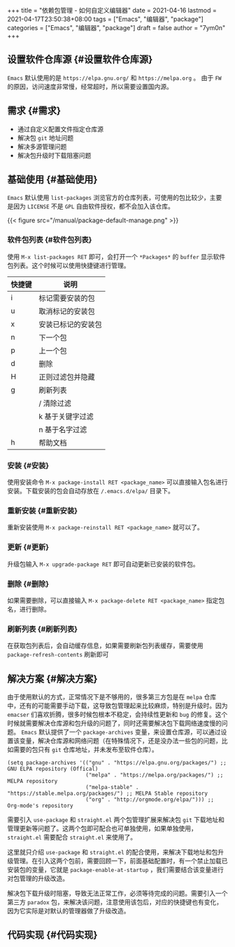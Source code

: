 +++
title = "依赖包管理 - 如何自定义编辑器"
date = 2021-04-16
lastmod = 2021-04-17T23:50:38+08:00
tags = ["Emacs", "编辑器", "package"]
categories = ["Emacs", "编辑器", "package"]
draft = false
author = "7ym0n"
+++

## 设置软件仓库源 {#设置软件仓库源}

`Emacs` 默认使用的是 `https://elpa.gnu.org/` 和 `https://melpa.org` 。 由于 `FW` 的原因，访问速度非常慢，经常超时，所以需要设置国内源。


## 需求 {#需求}

-   通过自定义配置文件指定仓库源
-   解决包 `git` 地址问题
-   解决多源管理问题
-   解决包升级时下载阻塞问题


## 基础使用 {#基础使用}

`Emacs` 默认使用 `list-packages` 浏览官方的仓库列表，可使用的包比较少，主要是因为 `LICENSE` 不是 `GPL` 自由软件授权，都不会加入该仓库。

{{< figure src="/manual/package-default-manage.png" >}}


### 软件包列表 {#软件包列表}

使用 `M-x list-packages RET` 即可，会打开一个 `*Packages*` 的 `buffer` 显示软件包列表。这个时候可以使用快捷键进行管理。

| 快捷键 | 说明      |
|-----|---------|
| i   | 标记需要安装的包 |
| u   | 取消标记的安装包 |
| x   | 安装已标记的安装包 |
| n   | 下一个包  |
| p   | 上一个包  |
| d   | 删除      |
| H   | 正则过滤包并隐藏 |
| g   | 刷新列表  |
|     | / 清除过滤 |
|     | k 基于关键字过滤 |
|     | n 基于名字过滤 |
| h   | 帮助文档  |


### 安装 {#安装}

使用安装命令 `M-x package-install RET <package_name>` 可以直接输入包名进行安装。下载安装的包会自动存放在 `/.emacs.d/elpa/`
目录下。


### 重新安装 {#重新安装}

重新安装使用 `M-x package-reinstall RET <package_name>` 就可以了。


### 更新 {#更新}

升级包输入 `M-x upgrade-package RET` 即可自动更新已安装的软件包。


### 删除 {#删除}

如果需要删除，可以直接输入 `M-x package-delete RET <package_name>` 指定包名，进行删除。


### 刷新列表 {#刷新列表}

在获取包列表后，会自动缓存信息，如果需要刷新包列表缓存，需要使用 `package-refresh-contents` 刷新即可


## 解决方案 {#解决方案}

由于使用默认的方式，正常情况下是不够用的，很多第三方包是在 `melpa` 仓库中，还有的可能需要手动下载，这导致包管理起来比较麻烦，特别是升级时。因为 `emacser` 们喜欢折腾，很多时候包根本不稳定，会持续性更新和 `bug` 的修复。这个时候就需要解决仓库源和包升级的问题了，同时还需要解决包下载网络速度慢的问题。 `Emacs` 默认提供了一个 `package-archives` 变量，来设置仓库源，可以通过设置该变量，解决仓库源和网络问题（在特殊情况下，还是没办法一些包的问题，比如需要的包只有 `git` 仓库地址，并未发布至软件仓库）。

```emacs-lisp
(setq package-archives '(("gnu" . "https://elpa.gnu.org/packages/") ;; GNU ELPA repository (Offical)
                         ("melpa" . "https://melpa.org/packages/") ;; MELPA repository
                         ("melpa-stable" . "https://stable.melpa.org/packages/") ;; MELPA Stable repository
                         ("org" . "http://orgmode.org/elpa/"))) ;; Org-mode's repository
```

需要引入 `use-package` 和 `straight.el` 两个包管理扩展来解决包 `git` 下载地址和管理更新等问题了。这两个包即可配合也可单独使用，如果单独使用， `straight.el` 需要配合 `straight.el` 来使用了。

这里就只介绍 `use-package` 和 `straight.el` 的配合使用，来解决下载地址和包升级管理。在引入这两个包前，需要回顾一下，前面基础配置时，有一个禁止加载已安装包的变量，它就是 `package-enable-at-startup` ，我们需要结合该变量进行对包管理的升级改造。

解决包下载升级时阻塞，导致无法正常工作，必须等待完成的问题。需要引入一个第三方 `paradox` 包，来解决该问题，注意使用该包后，对应的快捷键也有变化，因为它实际是对默认的管理器做了升级改造。


## 代码实现 {#代码实现}
